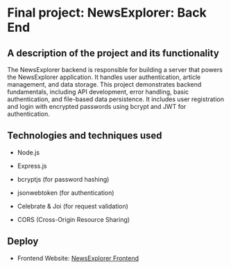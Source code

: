 # Final project: NewsExplorer: Back End

## A description of the project and its functionality

The NewsExplorer backend is responsible for building a server that powers the NewsExplorer application. It handles user authentication, article management, and data storage. This project demonstrates backend fundamentals, including API development, error handling, basic authentication, and file-based data persistence.
It includes user registration and login with encrypted passwords using bcrypt and JWT for authentication.

## Technologies and techniques used

- Node.js

- Express.js

- bcryptjs (for password hashing)

- jsonwebtoken (for authentication)

- Celebrate & Joi (for request validation)

- CORS (Cross-Origin Resource Sharing)



## Deploy
- Frontend Website: [NewsExplorer Frontend](https://sun4205.github.io/NewsExplorer)
